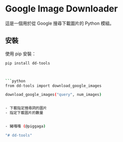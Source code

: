 # Google Image Downloader

這是一個用於從 Google 搜尋下載圖片的 Python 模組。


## 安裝

使用 pip 安裝：

```sh
pip install dd-tools



```python
from dd-tools import download_google_images

download_google_images("query", num_images)


- 下載指定搜尋詞的圖片
- 指定下載圖片的數量


- 豬嘎嘎 (@piggaga)

"# dd-tools" 